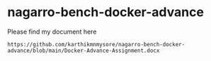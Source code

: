 # nagarro-bench-docker-advance

Please find my document here
```
https://github.com/karthikmnmysore/nagarro-bench-docker-advance/blob/main/Docker-Advance-Assignment.docx
```
